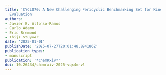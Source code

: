 ```yaml
---
title: 'CYCLO70: A New Challenging Pericyclic Benchmarking Set for Kinetics and Thermochemistry
  Evaluation'
authors:
- Javier E. Alfonso-Ramos
- Carlo Adamo
- Eric Bremond
- Thijs Stuyver
date: '2025-01-01'
publishDate: '2025-07-27T20:01:48.894186Z'
publication_types:
- manuscript
publication: '*ChemRxiv*'
doi: 10.26434/chemrxiv-2025-vqx4m-v2
---
```


